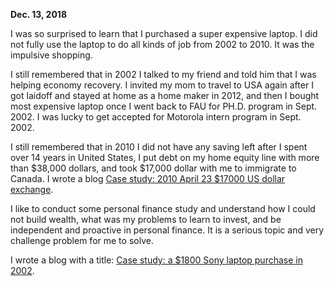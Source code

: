 **Dec. 13, 2018**

I was so surprised to learn that I purchased a super expensive laptop. I did not fully use the laptop to do all kinds of job from 2002 to 2010. It was the impulsive shopping. 

I still remembered that in 2002 I talked to my friend and told him that I was helping economy recovery. I invited my mom to travel to USA again after I got laidoff and stayed at home as a home maker in 2012, and then I bought most expensive laptop once I went back to FAU for PH.D. program in Sept. 2002. I was lucky to get accepted for Motorola intern program in Sept. 2002. 

I still remembered that in 2010 I did not have any saving left after I spent over 14 years in United States, I put debt on my home equity line with more than $38,000 dollars, and took $17,000 dollar with me to immigrate to Canada. I wrote a blog [Case study: 2010 April 23 $17000 US dollar exchange](http://juliachencoding.blogspot.com/search?q=case+study+17%2C000+us+dollars).<br>

I like to conduct some personal finance study and understand how I could not build wealth, what was my problems to learn to invest, and be independent and proactive in personal finance. It is a serious topic and very challenge problem for me to solve. 

I wrote a blog with a title: [Case study: a $1800 Sony laptop purchase in 2002](http://juliachencoding.blogspot.com/2018/12/case-study-1500-sony-laptop-purchase.html).<br>
